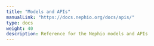 ```yaml
---
title: "Models and APIs"
manualLink: "https://docs.nephio.org/docs/apis/"
type: docs
weight: 40
description: Reference for the Nephio models and APIs
---
```

